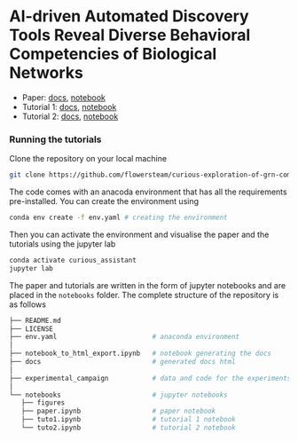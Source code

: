 # AI-driven Automated Discovery Tools Reveal Diverse Behavioral Competencies of Biological Networks


- Paper: [docs](https://developmentalsystems.org/curious-exploration-of-grn-competencies/index.html), [notebook](notebooks/paper.ipynb)
- Tutorial 1: [docs](https://developmentalsystems.org/curious-exploration-of-grn-competencies/tuto1.html), [notebook](notebooks/tuto1.ipynb)
- Tutorial 2: [docs](https://developmentalsystems.org/curious-exploration-of-grn-competencies/tuto2.html), [notebook](notebooks/tuto2.ipynb)

### Running the tutorials
Clone the repository on your local machine 
```sh
git clone https://github.com/flowersteam/curious-exploration-of-grn-competencies.git
```
The code comes with an anacoda environment that has all the requirements pre-installed.
You can create the environment using 

```sh
conda env create -f env.yaml # creating the environment
```
Then you can activate the environment and visualise the paper and the tutorials using the jupyter lab
```sh
conda activate curious_assistant
jupyter lab
```
The paper and tutorials are written in the form of jupyter notebooks and are placed in the `notebooks` folder. The complete structure of the repository is as follows 
```sh
├── README.md
├── LICENSE
├── env.yaml                        # anaconda environment
│
├── notebook_to_html_export.ipynb   # notebook generating the docs
├── docs                            # generated docs html
│
├── experimental_campaign           # data and code for the experiments
│
└── notebooks                       # jupyter notebooks
   ├── figures
   ├── paper.ipynb                  # paper notebook
   ├── tuto1.ipynb                  # tutorial 1 notebook
   └── tuto2.ipynb                  # tutorial 2 notebook
```

